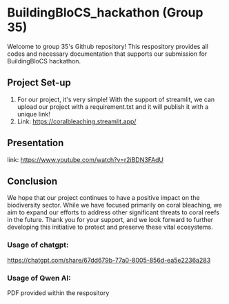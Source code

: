 # BuildingBloCS_hackathon (Group 35)
Welcome to group 35's Github repository! This respository provides all codes and necessary documentation that supports our submission for BuildingBloCS hackathon.

## Project Set-up
1. For our project, it's very simple! With the support of streamlit, we can upload our project with a requirement.txt and it will publish it with a unique link!
2. Link: https://coralbleaching.streamlit.app/

## Presentation
link: https://www.youtube.com/watch?v=r2iBDN3FAdU

## Conclusion
We hope that our project continues to have a positive impact on the biodiversity sector. While we have focused primarily on coral bleaching, we aim to expand our efforts to address other significant threats to coral reefs in the future. Thank you for your support, and we look forward to further developing this initiative to protect and preserve these vital ecosystems.


### Usage of chatgpt:
https://chatgpt.com/share/67dd679b-77a0-8005-856d-ea5e2236a283

### Usage of Qwen AI:
PDF provided within the respository
